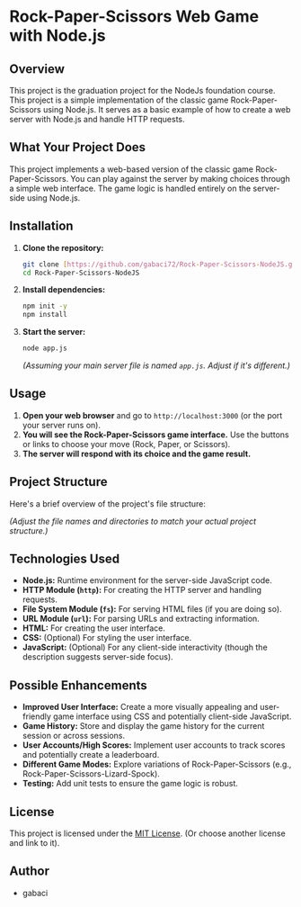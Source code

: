 # Rock-Paper-Scissors Web Game with Node.js
## Overview
This project is the graduation project for the NodeJs foundation course.
This project is a simple implementation of the classic game Rock-Paper-Scissors using Node.js. It serves as a basic example of how to create a web server with Node.js and handle HTTP requests.


## What Your Project Does

This project implements a web-based version of the classic game Rock-Paper-Scissors. You can play against the server by making choices through a simple web interface. The game logic is handled entirely on the server-side using Node.js.

## Installation

1. **Clone the repository:**
    ```bash
    git clone [https://github.com/gabaci72/Rock-Paper-Scissors-NodeJS.git](https://github.com/gabaci72/Rock-Paper-Scissors-NodeJS.git)
    cd Rock-Paper-Scissors-NodeJS
    ```

2. **Install dependencies:**
    ```bash
    npm init -y
    npm install
    ```

3. **Start the server:**
    ```bash
    node app.js
    ```
    *(Assuming your main server file is named `app.js`. Adjust if it's different.)*

## Usage

1. **Open your web browser** and go to `http://localhost:3000` (or the port your server runs on).
2. **You will see the Rock-Paper-Scissors game interface.** Use the buttons or links to choose your move (Rock, Paper, or Scissors).
3. **The server will respond with its choice and the game result.**

## Project Structure

Here's a brief overview of the project's file structure:

*(Adjust the file names and directories to match your actual project structure.)*

## Technologies Used

* **Node.js:** Runtime environment for the server-side JavaScript code.
* **HTTP Module (`http`):** For creating the HTTP server and handling requests.
* **File System Module (`fs`):** For serving HTML files (if you are doing so).
* **URL Module (`url`):** For parsing URLs and extracting information.
* **HTML:** For creating the user interface.
* **CSS:** (Optional) For styling the user interface.
* **JavaScript:** (Optional) For any client-side interactivity (though the description suggests server-side focus).

## Possible Enhancements

* **Improved User Interface:** Create a more visually appealing and user-friendly game interface using CSS and potentially client-side JavaScript.
* **Game History:** Store and display the game history for the current session or across sessions.
* **User Accounts/High Scores:** Implement user accounts to track scores and potentially create a leaderboard.
* **Different Game Modes:** Explore variations of Rock-Paper-Scissors (e.g., Rock-Paper-Scissors-Lizard-Spock).
* **Testing:** Add unit tests to ensure the game logic is robust.

## License

This project is licensed under the [MIT License](link-to-mit-license-if-you-choose-to-use-it). (Or choose another license and link to it).

## Author

* gabaci